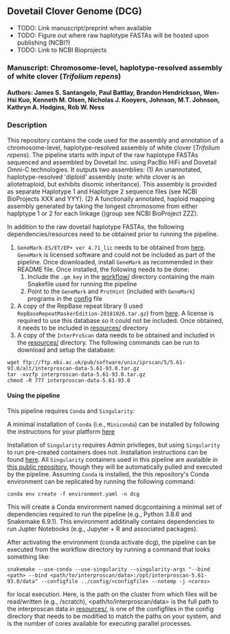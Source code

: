 ## Dovetail Clover Genome (DCG)

- TODO: Link manuscript/preprint when available
- TODO: Figure out where raw haplotype FASTAs will be hosted upon publishing (NCBI?)
- TODO: Link to NCBI Bioprojects

### Manuscript: Chromosome-level, haplotype-resolved assembly of white clover (*Trifolium repens*)
#### Authors: James S. Santangelo, Paul Battlay, Brandon Hendrickson, Wen-Hsi Kuo, Kenneth M. Olsen, Nicholas J. Kooyers, Johnson, M.T. Johnson, Kathryn A. Hodgins, Rob W. Ness



### Description

This repository contains the code used for the assembly and annotation of a chromosome-level, haplotype-resolved assembly of white clover (*Trifolium repens*). The pipeline starts with input of the raw haplotype FASTAs sequenced and assembled by Dovetail Inc. using PacBio HiFi and Dovetail Omni-C technologies. It outputs two assemblies: (1) An unannotated, haplotype-resolved 'diploid' assembly (note: white clover is an allotetraploid, but exhibits disomic inheritance). This assembly is provided as separate Haplotype 1 and Haplotype 2 sequence files (see NCBI BioProjects XXX and YYY). (2) A functionally annotated, haploid mapping assembly generated by taking the longest chromosome from either haplptype 1 or 2 for each linkage ()group see NCBI BioProject ZZZ).

In addition to the raw dovetail haplotype FASTAs, the following dependencies/resources need to be obtained prior to running the pipeline.

1. `GeneMark-ES/ET/EP+ ver 4.71_lic` needs to be obtained from [here](http://topaz.gatech.edu/Genemark/license_download.cgi). `GeneMark` is licensed software and could not be included as part of the pipeline. Once downloaded, install `GeneMark` as recommended in their README file. Once installed, the following needs to be done:  
    1. Include the `.gm_key` in the [workflow/](./workflow) directory containing the main Snakefile used for running the pipeline
    2. Point to the `GeneMark` and `ProtHint` (included with `GeneMark`) programs in the [config](./config/hpcnode.yaml) file
2. A copy of the RepBase repeat library (I used `RepBaseRepeatMaskerEdition-20181026.tar.gz`) from [here](https://www.girinst.org/repbase/). A license is required to use this database so it could not be included. Once obtained, it needs to be included in [resources/](./resources) directory
3. A copy of the `InterProScan` data needs to be obtained and included in the [resources/](./resources) directory. The following commands can be run to download and setup the database:

```
wget ftp://ftp.ebi.ac.uk/pub/software/unix/iprscan/5/5.61-93.0/alt/interproscan-data-5.61-93.0.tar.gz
tar -xvzfp interproscan-data-5.61-93.0.tar.gz
chmod -R 777 interproscan-data-5.61-93.0
```

#### Using the pipeline

This pipeline requires `Conda` and `Singularity`:

A minimal installation of `Conda` (i.e., `Miniconda`) can be installed by following the instructions for your platform [here](https://docs.conda.io/projects/conda/en/latest/user-guide/install/index.html)

Installation of `Singularity` requires Admin privileges, but using `Singularity` to run pre-created containers does not. Installation instructions can be found [here](https://docs.sylabs.io/guides/latest/admin-guide/). All `Singularity` containers used in this pipeline are avalaible in [this public repository](https://cloud.sylabs.io/library/james-s-santangelo), though they will be automatically pulled and executed by the pipeline.
Assuming `Conda` is installed, the this repository's Conda environment can be replicated by running the following command:

```
conda env create -f environment.yaml -n dcg 
```

This will create a Conda environment named dcgcontaining a minimal set of dependencies required to run the pipeline (e.g., Python 3.8.6 and Snakemake 6.9.1). This environment additinally contains dependencies to run Jupter Notebooks (e.g., Jupyter + R and associated packages).

After activating the environment (conda activate dcg), the pipeline can be executed from the workflow directory by running a command that looks something like:

```
snakemake --use-conda --use-singularity --singularity-args "--bind <path> --bind <path/to/interproscan/data>:/opt/interproscan-5.61-93.0/data" --configfile ../config/<configfile> --notemp -j <cores>
```

for local execution. Here, <path> is the path on the cluster from which files will be read/written (e.g., /scratch), <path/to/interproscan/data> is the full path to the interproscan data in [resources/](./resources), <configfile> is one of the configfiles in the config directory that needs to be modified to match the paths on your system, and <cores> is the number of cores available for executing parallel processes.
